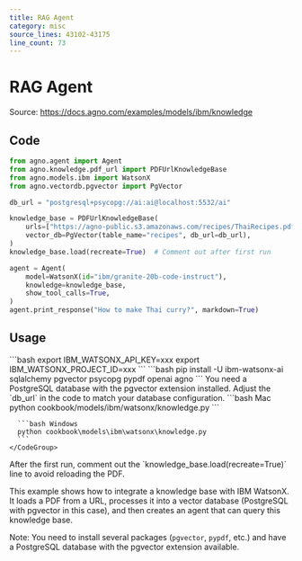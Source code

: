 ```yaml
---
title: RAG Agent
category: misc
source_lines: 43102-43175
line_count: 73
---
```


# RAG Agent
Source: https://docs.agno.com/examples/models/ibm/knowledge



## Code

```python cookbook/models/ibm/watsonx/knowledge.py
from agno.agent import Agent
from agno.knowledge.pdf_url import PDFUrlKnowledgeBase
from agno.models.ibm import WatsonX
from agno.vectordb.pgvector import PgVector

db_url = "postgresql+psycopg://ai:ai@localhost:5532/ai"

knowledge_base = PDFUrlKnowledgeBase(
    urls=["https://agno-public.s3.amazonaws.com/recipes/ThaiRecipes.pdf"],
    vector_db=PgVector(table_name="recipes", db_url=db_url),
)
knowledge_base.load(recreate=True)  # Comment out after first run

agent = Agent(
    model=WatsonX(id="ibm/granite-20b-code-instruct"),
    knowledge=knowledge_base,
    show_tool_calls=True,
)
agent.print_response("How to make Thai curry?", markdown=True)
```

## Usage

<Steps>
  <Snippet file="create-venv-step.mdx" />

  <Step title="Set your API key">
    ```bash
    export IBM_WATSONX_API_KEY=xxx
    export IBM_WATSONX_PROJECT_ID=xxx
    ```
  </Step>

  <Step title="Install libraries">
    ```bash
    pip install -U ibm-watsonx-ai sqlalchemy pgvector psycopg pypdf openai agno
    ```
  </Step>

  <Step title="Set up PostgreSQL with pgvector">
    You need a PostgreSQL database with the pgvector extension installed. Adjust the `db_url` in the code to match your database configuration.
  </Step>

  <Step title="Run Agent">
    <CodeGroup>
      ```bash Mac
      python cookbook/models/ibm/watsonx/knowledge.py
      ```

      ```bash Windows
      python cookbook\models\ibm\watsonx\knowledge.py
      ```
    </CodeGroup>
  </Step>

  <Step title="For subsequent runs">
    After the first run, comment out the `knowledge_base.load(recreate=True)` line to avoid reloading the PDF.
  </Step>
</Steps>

This example shows how to integrate a knowledge base with IBM WatsonX. It loads a PDF from a URL, processes it into a vector database (PostgreSQL with pgvector in this case), and then creates an agent that can query this knowledge base.

Note: You need to install several packages (`pgvector`, `pypdf`, etc.) and have a PostgreSQL database with the pgvector extension available.


